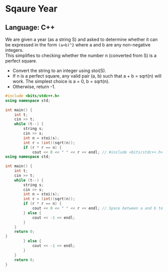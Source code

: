 # Sqaure Year

## Language: C++

We are given a year (as a string S) and asked to determine whether it can be expressed in the form `(a+b)^2` where a and b are any non-negative integers.  
This simplifies to checking whether the number n (converted from S) is a perfect square.
- Convert the string to an integer using stoi(S).
- If n is a perfect square, any valid pair (a, b) such that a + b = sqrt(n) will work. The simplest choice is a = 0, b = sqrt(n).
- Otherwise, return -1.

```cpp
#include <bits/stdc++.h>
using namespace std;
 
int main() {
    int t;
    cin >> t;
    while (t--) {
        string s;
        cin >> s;
        int n = stoi(s);
        int r = (int)(sqrt(n));
        if (r * r == n) {
            cout << 0 << " " << r << endl; // #include <bits/stdc++.h>
using namespace std;
 
int main() {
    int t;
    cin >> t;
    while (t--) {
        string s;
        cin >> s;
        int n = stoi(s);
        int r = (int)(sqrt(n));
        if (r * r == n) {
            cout << 0 << " " << r << endl; // Space between a and b to match sample output format.
        } else {
            cout << -1 << endl;
        }
    }
    return 0;
}
        } else {
            cout << -1 << endl;
        }
    }
    return 0;
}
```
